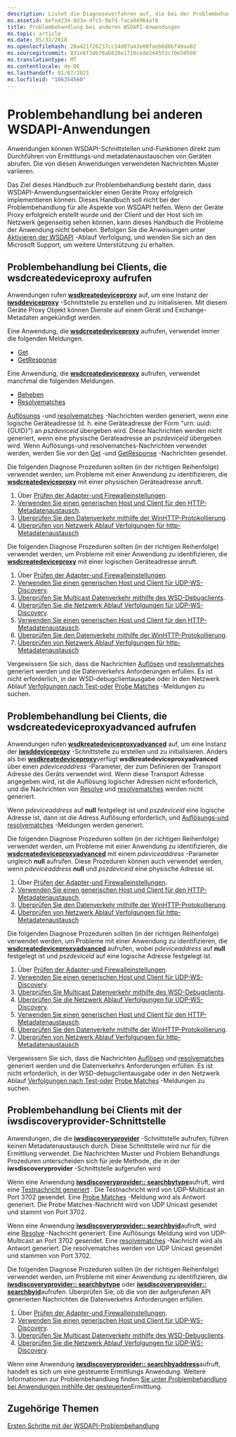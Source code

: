 ```yaml
---
description: Listet die Diagnoseverfahren auf, die bei der Problembehandlung von WSDAPI-Anwendungen verwendet werden
ms.assetid: befe4234-8d3a-4fc5-9a7d-faca94964af6
title: Problembehandlung bei anderen WSDAPI-Anwendungen
ms.topic: article
ms.date: 05/31/2018
ms.openlocfilehash: 28a421f26237cc14d07a43e00faeb6d8bf49aa02
ms.sourcegitcommit: 831e8f3db78ab820e1710cede244553c70e50500
ms.translationtype: MT
ms.contentlocale: de-DE
ms.lasthandoff: 01/07/2021
ms.locfileid: "106354560"
---
```

# <a name="troubleshooting-other-wsdapi-applications"></a>Problembehandlung bei anderen WSDAPI-Anwendungen

Anwendungen können WSDAPI-Schnittstellen und-Funktionen direkt zum Durchführen von Ermittlungs-und metadatenaustauschen von Geräten abrufen. Die von diesen Anwendungen verwendeten Nachrichten Muster variieren.

Das Ziel dieses Handbuch zur Problembehandlung besteht darin, dass WSDAPI-Anwendungsentwickler einen Geräte Proxy erfolgreich implementieren können. Dieses Handbuch soll nicht bei der Problembehandlung für alle Aspekte von WSDAPI helfen. Wenn der Geräte Proxy erfolgreich erstellt wurde und der Client und der Host sich im Netzwerk gegenseitig sehen können, kann dieses Handbuch die Probleme der Anwendung nicht beheben. Befolgen Sie die Anweisungen unter [Aktivieren der WSDAPI](enabling-wsdapi-tracing.md) -Ablauf Verfolgung, und wenden Sie sich an den Microsoft Support, um weitere Unterstützung zu erhalten.

## <a name="troubleshooting-clients-calling-wsdcreatedeviceproxy"></a>Problembehandlung bei Clients, die wsdcreatedeviceproxy aufrufen

Anwendungen rufen [**wsdkreatedeviceproxy**](/windows/desktop/api/WsdClient/nf-wsdclient-wsdcreatedeviceproxy) auf, um eine Instanz der [**iwsddeviceproxy**](/windows/desktop/api/WsdClient/nn-wsdclient-iwsddeviceproxy) -Schnittstelle zu erstellen und zu initialisieren. Mit diesem Geräte Proxy Objekt können Dienste auf einem Gerät und Exchange-Metadaten angekündigt werden.

Eine Anwendung, die [**wsdcreatedeviceproxy**](/windows/desktop/api/WsdClient/nf-wsdclient-wsdcreatedeviceproxy) aufrufen, verwendet immer die folgenden Meldungen.

-   [Get](get--metadata-exchange--http-request-and-message.md)
-   [GetResponse](getresponse--metadata-exchange--message.md)

Eine Anwendung, die [**wsdcreatedeviceproxy**](/windows/desktop/api/WsdClient/nf-wsdclient-wsdcreatedeviceproxy) aufrufen, verwendet manchmal die folgenden Meldungen.

-   [Beheben](resolve-message.md)
-   [Resolvematches](resolvematches-message.md)

[Auflösungs](resolve-message.md) -und [resolvematches](resolvematches-message.md) -Nachrichten werden generiert, wenn eine logische Geräteadresse (d. h. eine Geräteadresse der Form "urn: uuid: {GUID}") an *pszdeviceid* übergeben wird. Diese Nachrichten werden nicht generiert, wenn eine physische Geräteadresse an *pszdeviceid* übergeben wird. Wenn Auflösungs-und resolvematches-Nachrichten verwendet werden, werden Sie vor den [Get](get--metadata-exchange--http-request-and-message.md) -und [GetResponse](getresponse--metadata-exchange--message.md) -Nachrichten gesendet.

Die folgenden Diagnose Prozeduren sollten (in der richtigen Reihenfolge) verwendet werden, um Probleme mit einer Anwendung zu identifizieren, die [**wsdcreatedeviceproxy**](/windows/desktop/api/WsdClient/nf-wsdclient-wsdcreatedeviceproxy) mit einer physischen Geräteadresse anruft.

1.  Über [Prüfen der Adapter-und Firewalleinstellungen](inspecting-adapter-and-firewall-settings.md).
2.  [Verwenden Sie einen generischen Host und Client für den HTTP-Metadatenaustausch](using-a-generic-host-and-client-for-http-metadata-exchange.md).
3.  [Überprüfen Sie den Datenverkehr mithilfe der WinHTTP-Protokollierung](using-winhttp-logging-to-verify-get-traffic.md).
4.  [Überprüfen von Netzwerk Ablauf Verfolgungen für http-Metadatenaustausch](inspecting-network-traces-for-http-metadata-exchange.md)

Die folgenden Diagnose Prozeduren sollten (in der richtigen Reihenfolge) verwendet werden, um Probleme mit einer Anwendung zu identifizieren, die [**wsdcreatedeviceproxy**](/windows/desktop/api/WsdClient/nf-wsdclient-wsdcreatedeviceproxy) mit einer logischen Geräteadresse anruft.

1.  Über [Prüfen der Adapter-und Firewalleinstellungen](inspecting-adapter-and-firewall-settings.md).
2.  [Verwenden Sie einen generischen Host und Client für UDP-WS-Discovery](using-a-generic-host-and-client-for-udp-ws-discovery.md).
3.  [Überprüfen Sie Multicast Datenverkehr mithilfe des WSD-Debugclients](using-wsddebug-client-to-verify-multicast-traffic.md).
4.  [Überprüfen Sie die Netzwerk Ablauf Verfolgungen für UDP-WS-Discovery](inspecting-network-traces-for-udp-ws-discovery.md).
5.  [Verwenden Sie einen generischen Host und Client für den HTTP-Metadatenaustausch](using-a-generic-host-and-client-for-http-metadata-exchange.md).
6.  [Überprüfen Sie den Datenverkehr mithilfe der WinHTTP-Protokollierung](using-winhttp-logging-to-verify-get-traffic.md).
7.  [Überprüfen von Netzwerk Ablauf Verfolgungen für http-Metadatenaustausch](inspecting-network-traces-for-http-metadata-exchange.md)

Vergewissern Sie sich, dass die Nachrichten [Auflösen](resolve-message.md) und [resolvematches](resolvematches-message.md) generiert werden und die Datenverkehrs Anforderungen erfüllen. Es ist nicht erforderlich, in der WSD-debugclientausgabe oder in den Netzwerk Ablauf [Verfolgungen nach Test-oder](probe-message.md) [Probe Matches](probematches-message.md) -Meldungen zu suchen.

## <a name="troubleshooting-clients-calling-wsdcreatedeviceproxyadvanced"></a>Problembehandlung bei Clients, die wsdcreatedeviceproxyadvanced aufrufen

Anwendungen rufen [**wsdkreatedeviceproxyadvanced**](/windows/desktop/api/WsdClient/nf-wsdclient-wsdcreatedeviceproxyadvanced) auf, um eine Instanz der [**iwsddeviceproxy**](/windows/desktop/api/WsdClient/nn-wsdclient-iwsddeviceproxy) -Schnittstelle zu erstellen und zu initialisieren. Anders als bei [**wsdkreatedeviceproxy**](/windows/desktop/api/WsdClient/nf-wsdclient-wsdcreatedeviceproxy)verfügt **wsdkreatedeviceproxyadvanced** über einen *pdeviceaddress* -Parameter, der zum Definieren der Transport Adresse des Geräts verwendet wird. Wenn diese Transport Adresse angegeben wird, ist die Auflösung logischer Adressen nicht erforderlich, und die Nachrichten von [Resolve](resolve-message.md) und [resolvematches](resolvematches-message.md) werden nicht generiert.

Wenn *pdeviceaddress* auf **null** festgelegt ist und *pszdeviceid* eine logische Adresse ist, dann ist die Adress Auflösung erforderlich, und [Auflösungs-und](resolve-message.md) [resolvematches](resolvematches-message.md) -Meldungen werden generiert.

Die folgenden Diagnose Prozeduren sollten (in der richtigen Reihenfolge) verwendet werden, um Probleme mit einer Anwendung zu identifizieren, die [**wsdcreatedeviceproxyadvanced**](/windows/desktop/api/WsdClient/nf-wsdclient-wsdcreatedeviceproxyadvanced) mit einem _pdeviceaddress_ -Parameter ungleich **null** aufrufen. Diese Prozeduren können auch verwendet werden, wenn *pdeviceaddress* **null** und *pszdeviceid* eine physische Adresse ist.

1.  Über [Prüfen der Adapter-und Firewalleinstellungen](inspecting-adapter-and-firewall-settings.md).
2.  [Verwenden Sie einen generischen Host und Client für den HTTP-Metadatenaustausch](using-a-generic-host-and-client-for-http-metadata-exchange.md).
3.  [Überprüfen Sie den Datenverkehr mithilfe der WinHTTP-Protokollierung](using-winhttp-logging-to-verify-get-traffic.md).
4.  [Überprüfen von Netzwerk Ablauf Verfolgungen für http-Metadatenaustausch](inspecting-network-traces-for-http-metadata-exchange.md)

Die folgenden Diagnose Prozeduren sollten (in der richtigen Reihenfolge) verwendet werden, um Probleme mit einer Anwendung zu identifizieren, die [**wsdcreatedeviceproxyadvanced**](/windows/desktop/api/WsdClient/nf-wsdclient-wsdcreatedeviceproxyadvanced) aufrufen, wobei *pdeviceaddress* auf **null** festgelegt ist und *pszdeviceid* auf eine logische Adresse festgelegt ist.

1.  Über [Prüfen der Adapter-und Firewalleinstellungen](inspecting-adapter-and-firewall-settings.md).
2.  [Verwenden Sie einen generischen Host und Client für UDP-WS-Discovery](using-a-generic-host-and-client-for-udp-ws-discovery.md).
3.  [Überprüfen Sie Multicast Datenverkehr mithilfe des WSD-Debugclients](using-wsddebug-client-to-verify-multicast-traffic.md).
4.  [Überprüfen Sie die Netzwerk Ablauf Verfolgungen für UDP-WS-Discovery](inspecting-network-traces-for-udp-ws-discovery.md).
5.  [Verwenden Sie einen generischen Host und Client für den HTTP-Metadatenaustausch](using-a-generic-host-and-client-for-http-metadata-exchange.md).
6.  [Überprüfen Sie den Datenverkehr mithilfe der WinHTTP-Protokollierung](using-winhttp-logging-to-verify-get-traffic.md).
7.  [Überprüfen von Netzwerk Ablauf Verfolgungen für http-Metadatenaustausch](inspecting-network-traces-for-http-metadata-exchange.md)

Vergewissern Sie sich, dass die Nachrichten [Auflösen](resolve-message.md) und [resolvematches](resolvematches-message.md) generiert werden und die Datenverkehrs Anforderungen erfüllen. Es ist nicht erforderlich, in der WSD-debugclientausgabe oder in den Netzwerk Ablauf [Verfolgungen nach Test-oder](probe-message.md) [Probe Matches](probematches-message.md) -Meldungen zu suchen.

## <a name="troubleshooting-clients-using-the-iwsdiscoveryprovider-interface"></a>Problembehandlung bei Clients mit der iwsdiscoveryprovider-Schnittstelle

Anwendungen, die die [**iwsdiscoveryprovider**](/windows/desktop/api/WsdDisco/nn-wsddisco-iwsdiscoveryprovider) -Schnittstelle aufrufen, führen keinen Metadatenaustausch durch. Diese Schnittstelle wird nur für die Ermittlung verwendet. Die Nachrichten Muster und Problem Behandlungs Prozeduren unterscheiden sich für jede Methode, die in der **iwsdiscoveryprovider** -Schnittstelle aufgerufen wird

Wenn eine Anwendung [**iwsdiscoveryprovider:: searchbytype**](/windows/desktop/api/WsdDisco/nf-wsddisco-iwsdiscoveryprovider-searchbytype)aufruft, wird eine [Testnachricht generiert](probe-message.md) . Die Testnachricht wird von UDP-Multicast an Port 3702 gesendet. Eine [Probe Matches](probematches-message.md) -Meldung wird als Antwort generiert. Die Probe Matches-Nachricht wird von UDP Unicast gesendet und stammt von Port 3702.

Wenn eine Anwendung [**iwsdiscoveryprovider:: searchbyid**](/windows/desktop/api/WsdDisco/nf-wsddisco-iwsdiscoveryprovider-searchbyid)aufruft, wird eine [Resolve](resolve-message.md) -Nachricht generiert. Eine Auflösungs Meldung wird von UDP-Multicast an Port 3702 gesendet. Eine [resolvematches](resolvematches-message.md) -Nachricht wird als Antwort generiert. Die resolvematches werden von UDP Unicast gesendet und stammen von Port 3702.

Die folgenden Diagnose Prozeduren sollten (in der richtigen Reihenfolge) verwendet werden, um Probleme mit einer Anwendung zu identifizieren, die [**iwsdiscoveryprovider:: searchbytype**](/windows/desktop/api/WsdDisco/nf-wsddisco-iwsdiscoveryprovider-searchbytype) oder [**iwsdiscoveryprovider:: searchbyid**](/windows/desktop/api/WsdDisco/nf-wsddisco-iwsdiscoveryprovider-searchbyid)aufrufen. Überprüfen Sie, ob die von der aufgerufenen API generierten Nachrichten die Datenverkehrs Anforderungen erfüllen.

1.  Über [Prüfen der Adapter-und Firewalleinstellungen](inspecting-adapter-and-firewall-settings.md).
2.  [Verwenden Sie einen generischen Host und Client für UDP-WS-Discovery](using-a-generic-host-and-client-for-udp-ws-discovery.md).
3.  [Überprüfen Sie Multicast Datenverkehr mithilfe des WSD-Debugclients](using-wsddebug-client-to-verify-multicast-traffic.md).
4.  [Überprüfen Sie die Netzwerk Ablauf Verfolgungen für UDP-WS-Discovery](inspecting-network-traces-for-udp-ws-discovery.md).

Wenn eine Anwendung [**iwsdiscoveryprovider:: searchbyaddress**](/windows/desktop/api/WsdDisco/nf-wsddisco-iwsdiscoveryprovider-searchbyaddress)aufruft, handelt es sich um eine gesteuerte Ermittlungs Anwendung. Weitere Informationen zur Problembehandlung finden [Sie unter Problembehandlung bei Anwendungen mithilfe der gesteuerten](troubleshooting-applications-using-directed-discovery.md)Ermittlung.

## <a name="related-topics"></a>Zugehörige Themen

<dl> <dt>

[Ersten Schritte mit der WSDAPI-Problembehandlung](getting-started-with-wsdapi-troubleshooting.md)
</dt> </dl>

 

 



